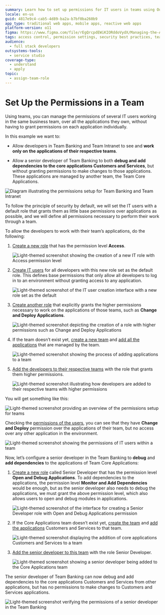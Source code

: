 ```yaml
---
summary: Learn how to set up permissions for IT users in teams using OutSystems 11 (O11) to manage application access efficiently.
locale: en-us
guid: 4817e9c4-cab5-4d89-ba2a-b7bf0ba260b9
app_type: traditional web apps, mobile apps, reactive web apps
platform-version: o11
figma: https://www.figma.com/file/rEgQrcpdEWiKIORddoVydX/Managing-the-Applications-Lifecycle?type=design&node-id=267%3A55&mode=design&t=qy82U3bMoQChCp6y-1
tags: access control, permission settings, security best practices, team management, role management
audience:
  - full stack developers
outsystems-tools:
  - service studio
coverage-type:
  - understand
  - apply
topic:
  - assign-team-role
---
```


# Set Up the Permissions in a Team

Using teams, you can manage the permissions of several IT users working in the same business team, over all the applications they own, without having to grant permissions on each application individually.

In this example we want to:

* Allow developers in Team Banking and Team Intranet to see and **work only on the applications of their respective teams**.

* Allow a senior developer of Team Banking to both **debug and add dependencies to the core applications Customers and Services**, but without granting permissions to make changes to those applications. These applications are managed by another team, the Team Core Applications.

![Diagram illustrating the permissions setup for Team Banking and Team Intranet](images/team-permissions-teams-diag.png "Team Permissions Diagram")

To follow the principle of security by default, we will set the IT users with a default role that grants them as little base permissions over applications as possible, and we will define all permissions necessary to perform their work through a team.

To allow the developers to work with their team’s applications, do the following:

1. [Create a new role](create-an-it-role.md#create-a-new-role) that has the permission level **Access**.  

    ![Light-themed screenshot showing the creation of a new IT role with Access permission level](images/team-permissions-new-role-lt.png "Creating a New Role")

1. [Create IT users](create-an-it-user.md) for all developers with this new role set as the default role. This defines base permissions that only allow all developers to log in to an environment without granting access to any application.  

    ![Light-themed screenshot of the IT user creation interface with a new role set as the default](images/team-permissions-new-user-lt.png "Creating a New IT User")

1. [Create another role](create-an-it-role.md#create-a-new-role) that explicitly grants the higher permissions necessary to work on the applications of those teams, such as **Change and Deploy Applications**.  

    ![Light-themed screenshot depicting the creation of a role with higher permissions such as Change and Deploy Applications](images/team-permissions-higher-role-lt.png "Creating a Higher Permission Role")

1. If the team doesn’t exist yet, [create a new team](create-an-it-team.md) and [add all the applications](create-an-it-team.md#add-applications-to-the-team) that are managed by the team.  

    ![Light-themed screenshot showing the process of adding applications to a team](images/team-permissions-add-apps-lt.png "Adding Applications to a Team")

1. [Add the developers to their respective teams](create-an-it-team.md#add-it-users-to-the-team) with the role that grants them higher permissions.  

    ![Light-themed screenshot illustrating how developers are added to their respective teams with higher permissions](images/team-permissions-add-users-lt.png "Adding Developers to a Team")

You will get something like this:

![Light-themed screenshot providing an overview of the permissions setup for teams](images/team-permissions-overview-lt.png "Permissions Overview")

Checking the [permissions of the users](find-out-the-permissions-of-it-users.md#permissions-of-a-specific-IT-user), you can see that they have **Change and Deploy** permission over the applications of their team, but no access over any other application in the environment.

![Light-themed screenshot showing the permissions of IT users within a team](images/team-permissions-check-user-lt.png "Checking User Permissions")

Now, let’s configure a senior developer in the Team Banking to **debug** and **add dependencies** to the applications of Team Core Applications:

1. [Create a new role](create-an-it-role.md#create-a-new-role) called Senior Developer that has the permission level **Open and Debug Applications**. To add dependencies to the applications, the permission level **Monitor and Add Dependencies** would be enough, but as the senior developer also needs to debug the applications, we must grant the above permission level, which also allows users to open and debug modules in applications.  

    ![Light-themed screenshot of the interface for creating a Senior Developer role with Open and Debug Applications permission](images/team-permissions-senior-role-lt.png "Creating a Senior Developer Role")

1. If the Core Applications team doesn’t exist yet, [create the team](create-an-it-team.md) and [add the applications](create-an-it-team.md#add-applications-to-the-team) Customers and Services to that team.  

    ![Light-themed screenshot displaying the addition of core applications Customers and Services to a team](images/team-permissions-add-apps-2-lt.png "Adding Core Applications to a Team")

1. [Add the senior developer to this team](create-an-it-team.md#add-it-users-to-the-team) with the role Senior Developer.  

    ![Light-themed screenshot showing a senior developer being added to the Core Applications team](images/team-permissions-add-senior-user-lt.png "Adding a Senior Developer to a Team")

The senior developer of Team Banking can now debug and add dependencies to the core applications Customers and Services from other applications, but has no permissions to make changes to Customers and Services applications.

![Light-themed screenshot verifying the permissions of a senior developer in the Team Banking](images/team-permissions-check-senior-user-lt.png "Checking Senior Developer Permissions")
